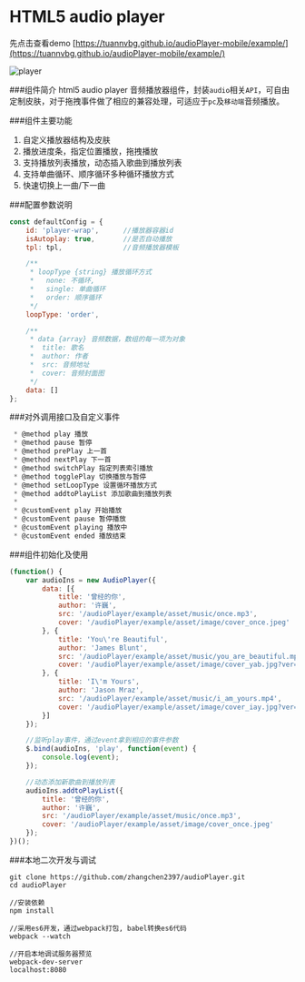 HTML5 audio player
======

先点击查看demo [https://tuannvbg.github.io/audioPlayer-mobile/example/](https://tuannvbg.github.io/audioPlayer-mobile/example/)

![player](https://zhangchen2397.github.io/audioPlayer/doc/player.png)


###组件简介
html5 audio player 音频播放器组件，封装`audio`相关`API`，可自由定制皮肤，对于拖拽事件做了相应的兼容处理，可适应于`pc`及`移动端`音频播放。

###组件主要功能
1. 自定义播放器结构及皮肤
2. 播放进度条，指定位置播放，拖拽播放
3. 支持播放列表播放，动态插入歌曲到播放列表
4. 支持单曲循环、顺序循环多种循环播放方式
5. 快速切换上一曲/下一曲

###配置参数说明
```javascript
const defaultConfig = {
    id: 'player-wrap',      //播放器容器id
    isAutoplay: true,       //是否自动播放
    tpl: tpl,               //音频播放器模板

    /**
     * loopType {string} 播放循环方式
     *   none: 不循环,
     *   single: 单曲循环
     *   order: 顺序循环
     */
    loopType: 'order',

    /**
     * data {array} 音频数据，数组的每一项为对象
     *  title: 歌名
     *  author: 作者
     *  src: 音频地址
     *  cover: 音频封面图
     */
    data: []
};
```

###对外调用接口及自定义事件
```javascript
 * @method play 播放
 * @method pause 暂停
 * @method prePlay 上一首
 * @method nextPlay 下一首
 * @method switchPlay 指定列表索引播放
 * @method togglePlay 切换播放与暂停
 * @method setLoopType 设置循环播放方式
 * @method addtoPlayList 添加歌曲到播放列表
 *
 * @customEvent play 开始播放
 * @customEvent pause 暂停播放
 * @customEvent playing 播放中
 * @customEvent ended 播放结束
 ```

###组件初始化及使用
```javascript
(function() {
    var audioIns = new AudioPlayer({
        data: [{
            title: '曾经的你',
            author: '许巍',
            src: '/audioPlayer/example/asset/music/once.mp3',
            cover: '/audioPlayer/example/asset/image/cover_once.jpeg'
        }, {
            title: 'You\'re Beautiful',
            author: 'James Blunt',
            src: '/audioPlayer/example/asset/music/you_are_beautiful.mp4',
            cover: '/audioPlayer/example/asset/image/cover_yab.jpg?ver=1'
        }, {
            title: 'I\'m Yours',
            author: 'Jason Mraz',
            src: '/audioPlayer/example/asset/music/i_am_yours.mp4',
            cover: '/audioPlayer/example/asset/image/cover_iay.jpg?ver=1'
        }]
    });

    //监听play事件，通过event拿到相应的事件参数
    $.bind(audioIns, 'play', function(event) {
        console.log(event);
    });

    //动态添加新歌曲到播放列表
    audioIns.addtoPlayList({
        title: '曾经的你',
        author: '许巍',
        src: '/audioPlayer/example/asset/music/once.mp3',
        cover: '/audioPlayer/example/asset/image/cover_once.jpeg'
    });
})();
```

###本地二次开发与调试
```
git clone https://github.com/zhangchen2397/audioPlayer.git
cd audioPlayer

//安装依赖
npm install

//采用es6开发，通过webpack打包, babel转换es6代码
webpack --watch

//开启本地调试服务器预览
webpack-dev-server
localhost:8080
```

